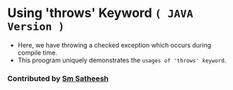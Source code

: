 # Using 'throws' Keyword `( JAVA Version )`

* Here, we have throwing a checked exception which occurs during compile time.
* This proogram uniquely demonstrates the `usages of 'throws' keyword`.

### Contributed by [Sm Satheesh](https://github.com/smsatheesh) 